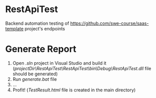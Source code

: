 # RestApiTest
Backend automation testing of https://github.com/swe-course/saas-template project's endpoints

# Generate Report
1. Open _.sln_ project in Visual Studio and build it (_projectDir\RestApiTest\RestApiTest\bin\Debug\RestApiTest.dll_ file should be generated)
2. Run _generate.bat_ file
3. ...
4. Profit! (_TestResult.html_ file is created in the main directory)
